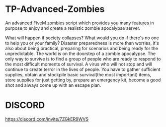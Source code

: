 # TP-Advanced-Zombies
An advanced FiveM zombies script which provides you many features in purpose to enjoy and create a realistic zombie apocalypse server.

What will happen if society collapses? What would you do if there's no one to help you or your family? Disaster preparedness is more than worries, it's also about being practical, preparing for scenarios and being ready for the unpredictable. The world is on the doorstep of a zombie apocalypse. The only way to survive is to find a group of people who are ready to respond to the most difficult moments of survival. A virus who will not stop and will continue to create terror in the lives of people. You have to gather sufficient supplies, obtain and stockpile basic survival(the most important) items, store supplies for just getting by, prepare an emergency kit, become a good shot and always come up with an escape plan.

# DISCORD

https://discord.com/invite/7ZGkER9WVS
